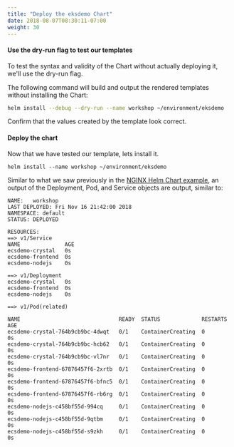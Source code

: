 ```yaml
---
title: "Deploy the eksdemo Chart"
date: 2018-08-07T08:30:11-07:00
weight: 30
---
```


#### Use the dry-run flag to test our templates

To test the syntax and validity of the Chart without actually deploying it, we'll use the dry-run flag.

The following command will build and output the rendered templates without installing the Chart:

```sh
helm install --debug --dry-run --name workshop ~/environment/eksdemo
```
Confirm that the values created by the template look correct.


#### Deploy the chart
Now that we have tested our template, lets install it.

```
helm install --name workshop ~/environment/eksdemo
```

Similar to what we saw previously in the [NGINX Helm Chart example](../helm_nginx), an output of the Deployment, Pod, and Service objects are output, similar to:

```
NAME:   workshop
LAST DEPLOYED: Fri Nov 16 21:42:00 2018
NAMESPACE: default
STATUS: DEPLOYED

RESOURCES:
==> v1/Service
NAME              AGE
ecsdemo-crystal   0s
ecsdemo-frontend  0s
ecsdemo-nodejs    0s

==> v1/Deployment
ecsdemo-crystal   0s
ecsdemo-frontend  0s
ecsdemo-nodejs    0s

==> v1/Pod(related)

NAME                               READY  STATUS             RESTARTS  AGE
ecsdemo-crystal-764b9cb9bc-4dwqt   0/1    ContainerCreating  0         0s
ecsdemo-crystal-764b9cb9bc-hcb62   0/1    ContainerCreating  0         0s
ecsdemo-crystal-764b9cb9bc-vl7nr   0/1    ContainerCreating  0         0s
ecsdemo-frontend-67876457f6-2xrtb  0/1    ContainerCreating  0         0s
ecsdemo-frontend-67876457f6-bfnc5  0/1    ContainerCreating  0         0s
ecsdemo-frontend-67876457f6-rb6rg  0/1    ContainerCreating  0         0s
ecsdemo-nodejs-c458bf55d-994cq     0/1    ContainerCreating  0         0s
ecsdemo-nodejs-c458bf55d-9qtbm     0/1    ContainerCreating  0         0s
ecsdemo-nodejs-c458bf55d-s9zkh     0/1    ContainerCreating  0         0s

```
